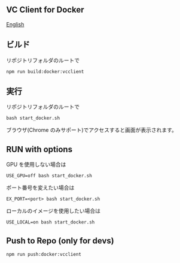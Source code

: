 ## VC Client for Docker

[English](/README_en.md)

## ビルド

リポジトリフォルダのルートで

```
npm run build:docker:vcclient
```

## 実行

リポジトリフォルダのルートで

```
bash start_docker.sh
```

ブラウザ(Chrome のみサポート)でアクセスすると画面が表示されます。

## RUN with options

GPU を使用しない場合は

```
USE_GPU=off bash start_docker.sh
```

ポート番号を変えたい場合は

```
EX_PORT=<port> bash start_docker.sh
```

ローカルのイメージを使用したい場合は

```
USE_LOCAL=on bash start_docker.sh
```

## Push to Repo (only for devs)

```
npm run push:docker:vcclient
```
